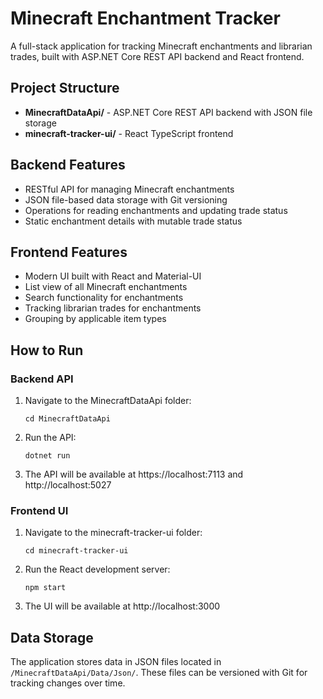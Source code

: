 # Minecraft Enchantment Tracker

A full-stack application for tracking Minecraft enchantments and librarian trades, built with ASP.NET Core REST API backend and React frontend.

## Project Structure

- **MinecraftDataApi/** - ASP.NET Core REST API backend with JSON file storage
- **minecraft-tracker-ui/** - React TypeScript frontend

## Backend Features

- RESTful API for managing Minecraft enchantments
- JSON file-based data storage with Git versioning
- Operations for reading enchantments and updating trade status
- Static enchantment details with mutable trade status

## Frontend Features

- Modern UI built with React and Material-UI
- List view of all Minecraft enchantments
- Search functionality for enchantments
- Tracking librarian trades for enchantments
- Grouping by applicable item types

## How to Run

### Backend API

1. Navigate to the MinecraftDataApi folder:
   ```
   cd MinecraftDataApi
   ```
2. Run the API:
   ```
   dotnet run
   ```
3. The API will be available at https://localhost:7113 and http://localhost:5027

### Frontend UI

1. Navigate to the minecraft-tracker-ui folder:
   ```
   cd minecraft-tracker-ui
   ```
2. Run the React development server:
   ```
   npm start
   ```
3. The UI will be available at http://localhost:3000

## Data Storage

The application stores data in JSON files located in `/MinecraftDataApi/Data/Json/`.
These files can be versioned with Git for tracking changes over time.